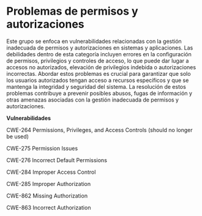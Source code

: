 # Problemas de permisos y autorizaciones

Este grupo se enfoca en vulnerabilidades relacionadas con la gestión inadecuada de permisos y autorizaciones en sistemas y aplicaciones. Las debilidades dentro de esta categoría incluyen errores en la configuración de permisos, privilegios y controles de acceso, lo que puede dar lugar a accesos no autorizados, elevación de privilegios indebida o autorizaciones incorrectas. Abordar estos problemas es crucial para garantizar que solo los usuarios autorizados tengan acceso a recursos específicos y que se mantenga la integridad y seguridad del sistema. La resolución de estos problemas contribuye a prevenir posibles abusos, fugas de información y otras amenazas asociadas con la gestión inadecuada de permisos y autorizaciones.

**Vulnerabilidades**

CWE-264 Permissions, Privileges, and Access Controls (should no longer be used)

CWE-275 Permission Issues

CWE-276 Incorrect Default Permissions

CWE-284 Improper Access Control

CWE-285 Improper Authorization

CWE-862 Missing Authorization

CWE-863 Incorrect Authorization
